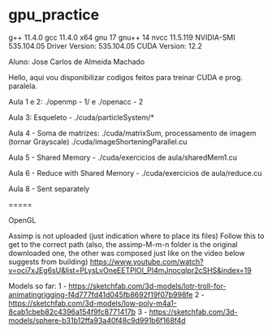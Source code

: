 # gpu_practice

g++ 11.4.0
gcc 11.4.0 x64
gnu 17
gnu++ 14
nvcc 11.5.119
NVIDIA-SMI 535.104.05             Driver Version: 535.104.05   CUDA Version: 12.2

Aluno: Jose Carlos de Almeida Machado


Hello, aqui vou disponibilizar codigos feitos para treinar CUDA e prog. paralela.


Aula 1 e 2: ./openmp - 1/ e ./openacc - 2

Aula 3: Esqueleto - ./cuda/particleSystem/*

Aula 4 - Soma de matrizes: ./cuda/matrixSum, processamento de imagem (tornar Grayscale) ./cuda/imageShorteningParallel.cu

Aula 5 - Shared Memory - ./cuda/exercicios de aula/sharedMem1.cu 

Aula 6 - Reduce with Shared Memory - ./cuda/exercicios de aula/reduce.cu 

Aula 8 - Sent separately



===== 

OpenGL

Assimp is not uploaded (just indication where to place its files)
Follow this to get to the correct path (also, the assimp-M-m-n folder is the original downloaded one, the other was composed just like on the video below suggests from building) 
https://www.youtube.com/watch?v=oci7xJEg6sU&list=PLysLvOneEETPlOI_PI4mJnocqIpr2cSHS&index=19

Models so far:
1 - https://sketchfab.com/3d-models/lotr-troll-for-animatingrigging-f4d777fd41d045fb8692f19f07b998fe
2 - https://sketchfab.com/3d-models/low-poly-m4a1-8cab1cbeb82c4396a154f9fc8771417b
3 - https://sketchfab.com/3d-models/sphere-b31b12ffa93a40f48c9d991b6f168f4d

